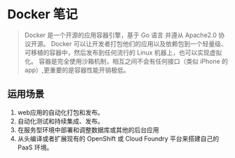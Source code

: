 # Docker 笔记

> Docker 是一个开源的应用容器引擎，基于 Go 语言 并遵从 Apache2.0 协议开源。
> Docker 可以让开发者打包他们的应用以及依赖包到一个轻量级、可移植的容器中，然后发布到任何流行的 Linux 机器上，也可以实现虚拟化。
> 容器是完全使用沙箱机制，相互之间不会有任何接口（类似 iPhone 的 app）,更重要的是容器性能开销极低。

## 运用场景

1. web应用的自动化打包和发布。
2. 自动化测试和持续集成、发布。
3. 在服务型环境中部署和调整数据库或其他的后台应用
4. 从头编译或者扩展现有的 OpenShift 或 Cloud Foundry 平台来搭建自己的 PaaS 环境。